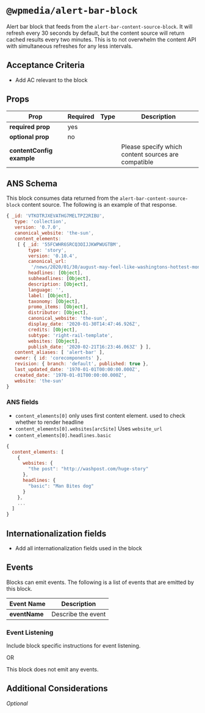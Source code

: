 # `@wpmedia/alert-bar-block`

Alert bar block that feeds from the `alert-bar-content-source-block`. It will refresh every 30 seconds by default, but the content source will return cached results every two minutes. This is to not overwhelm the content API with simultaneous refreshes for any less intervals.

## Acceptance Criteria

- Add AC relevant to the block

## Props

| **Prop**                  | **Required** | **Type** | **Description**                                     |
| ------------------------- | ------------ | -------- | --------------------------------------------------- |
| **required prop**         | yes          |          |                                                     |
| **optional prop**         | no           |          |                                                     |
| **contentConfig example** |              |          | Please specify which content sources are compatible |

## ANS Schema

This block consumes data returned from the `alert-bar-content-source-block` content source. The following is an example of that response.

```js
{ _id: 'VTKOTRJXEVATHG7MELTPZ2RIBU',
   type: 'collection',
   version: '0.7.0',
   canonical_website: 'the-sun',
   content_elements:
    [ { _id: '55FCWHR6SRCQ3OIJJKWPWUGTBM',
        type: 'story',
        version: '0.10.4',
        canonical_url:
         '/news/2020/01/30/august-may-feel-like-washingtons-hottest-month-but-its-not/',
        headlines: [Object],
        subheadlines: [Object],
        description: [Object],
        language: '',
        label: [Object],
        taxonomy: [Object],
        promo_items: [Object],
        distributor: [Object],
        canonical_website: 'the-sun',
        display_date: '2020-01-30T14:47:46.926Z',
        credits: [Object],
        subtype: 'right-rail-template',
        websites: [Object],
        publish_date: '2020-02-21T16:23:46.063Z' } ],
   content_aliases: [ 'alert-bar' ],
   owner: { id: 'corecomponents' },
   revision: { branch: 'default', published: true },
   last_updated_date: '1970-01-01T00:00:00.000Z',
   created_date: '1970-01-01T00:00:00.000Z',
   website: 'the-sun'
}
```

### ANS fields

- `content_elements[0]` only uses first content element. used to check whether to render headline
- `content_elements[0].websites[arcSite]` Uses `website_url`
- `content_elements[0].headlines.basic`

```js
{
  content_elements: [
    {
      websites: {
        "the post": "http://washpost.com/huge-story"
      },
      headlines: {
        "basic": "Man Bites dog"
      }
    },
    ...
  ]
}
```

## Internationalization fields

- Add all internationalization fields used in the block

## Events

Blocks can emit events. The following is a list of events that are emitted by this block.

| **Event Name** | **Description**    |
| -------------- | ------------------ |
| **eventName**  | Describe the event |

### Event Listening

Include block specific instructions for event listening.

OR

This block does not emit any events.

## Additional Considerations

_Optional_
